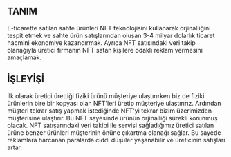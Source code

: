 
## TANIM

E-ticarette satılan sahte ürünleri NFT teknolojisini kullanarak orjinalliğini tespit etmek ve sahte ürün satışlarından oluşan 3-4 milyar dolarlık ticaret hacmini ekonomiye kazandırmak. Ayrıca NFT satışındaki veri takip olanağıyla üretici firmanın NFT satan kişilere odaklı reklam vermesini amaçlamak. 

## İŞLEYİŞİ

İlk olarak üretici ürettiği fiziki ürünü müşteriye ulaştırırken biz de fiziki ürünlerin bire bir kopyası olan NFT'leri üretip müşteriye ulaştırırız. Ardından müşteri tekrar satış yapmak istediğinde NFT'yi tekrar bizim üzerimizden müşterisine ulaştırır. Bu NFT sayesinde ürünün orjinalliği sürekli korunmuş olacak. NFT satışarındaki veri takibi ile servisi sağladığımız üretici satılan ürüne benzer ürünleri müşterinin önüne çıkartma olanağı sağlar. Bu sayede reklamlara harcanan paralarda ciddi düşüler yaşanabilir ve üreticinin satışları artar.
